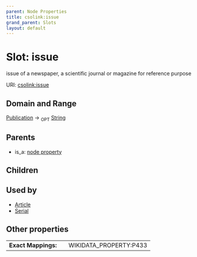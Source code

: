 ```yaml
---
parent: Node Properties
title: csolink:issue
grand_parent: Slots
layout: default
---
```


# Slot: issue


issue of a newspaper, a scientific journal or magazine for reference purpose

URI: [csolink:issue](https://w3id.org/csolink/vocab/issue)

## Domain and Range

[Publication](Publication.md) ->  <sub>OPT</sub> [String](types/String.md)

## Parents

 *  is_a: [node property](node_property.md)

## Children


## Used by

 * [Article](Article.md)
 * [Serial](Serial.md)

## Other properties

|  |  |  |
| --- | --- | --- |
| **Exact Mappings:** | | WIKIDATA_PROPERTY:P433 |


